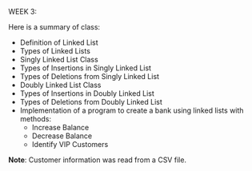 WEEK 3:

Here is a summary of class:


- Definition of Linked List
- Types of Linked Lists
- Singly Linked List Class
- Types of Insertions in Singly Linked List
- Types of Deletions from Singly Linked List
- Doubly Linked List Class
- Types of Insertions in Doubly Linked List
- Types of Deletions from Doubly Linked List
- Implementation of a program to create a bank using linked lists with methods: 
  - Increase Balance
  - Decrease Balance
  - Identify VIP Customers

**Note**: Customer information was read from a CSV file.
